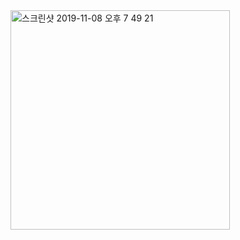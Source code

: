 <img width="351" alt="스크린샷 2019-11-08 오후 7 49 21" src="https://user-images.githubusercontent.com/48313074/68471151-ea586900-0260-11ea-8c33-58b140c586cd.png">

